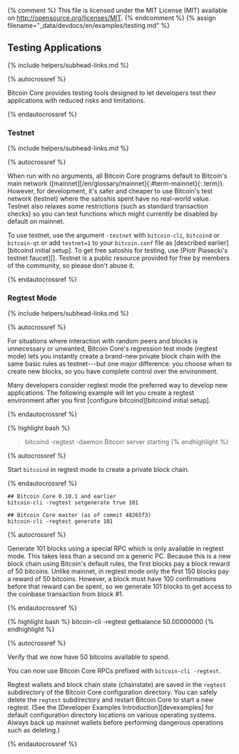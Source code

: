{% comment %}
This file is licensed under the MIT License (MIT) available on
http://opensource.org/licenses/MIT.
{% endcomment %}
{% assign filename="_data/devdocs/en/examples/testing.md" %}

## Testing Applications
{% include helpers/subhead-links.md %}

{% autocrossref %}

Bitcoin Core provides testing tools designed to let developers
test their applications with reduced risks and limitations.

{% endautocrossref %}

### Testnet
{% include helpers/subhead-links.md %}

{% autocrossref %}

When run with no arguments, all Bitcoin Core programs default to Bitcoin's main
network ([mainnet][/en/glossary/mainnet]{:#term-mainnet}{:.term}). However, for development,
it's safer and cheaper to use Bitcoin's test network (testnet)
where the satoshis spent have no real-world value. Testnet also relaxes some
restrictions (such as standard transaction checks) so you can test functions
which might currently be disabled by default on mainnet.

To use testnet, use the argument `-testnet`<!--noref--> with `bitcoin-cli`, `bitcoind` or `bitcoin-qt` or add
`testnet=1`<!--noref--> to your `bitcoin.conf` file as [described earlier][bitcoind initial setup].  To get
free satoshis for testing, use [Piotr Piasecki's testnet faucet][].
Testnet is a public resource provided for free by members of the
community, so please don't abuse it.

{% endautocrossref %}

### Regtest Mode
{% include helpers/subhead-links.md %}

{% autocrossref %}

For situations
where interaction with random peers and blocks is unnecessary or
unwanted, Bitcoin Core's regression test mode (regtest mode) lets you
instantly create a brand-new private block chain with the same basic
rules as testnet---but one major difference: you choose when to create
new blocks, so you have complete control over the environment.

Many developers consider regtest mode the preferred way to develop new
applications. The following example will let you create a regtest
environment after you first [configure bitcoind][bitcoind initial setup].

{% endautocrossref %}

{% highlight bash %}
> bitcoind -regtest -daemon
Bitcoin server starting
{% endhighlight %}

{% autocrossref %}

Start `bitcoind` in regtest mode to create a private block chain.

{% endautocrossref %}

~~~
## Bitcoin Core 0.10.1 and earlier
bitcoin-cli -regtest setgenerate true 101

## Bitcoin Core master (as of commit 48265f3)
bitcoin-cli -regtest generate 101
~~~

{% autocrossref %}

Generate 101 blocks using a special RPC
which is only available in regtest mode. This takes less than a second on
a generic PC. Because this is a new block chain using Bitcoin's default
rules, the first blocks pay a block reward of 50 bitcoins.  Unlike
mainnet, in regtest mode only the first 150 blocks pay a reward of 50 bitcoins.
However, a block must have 100 confirmations before that reward can be
spent, so we generate 101 blocks to get access to the coinbase
transaction from block #1.

{% endautocrossref %}

{% highlight bash %}
bitcoin-cli -regtest getbalance
50.00000000
{% endhighlight %}

{% autocrossref %}

Verify that we now have 50 bitcoins available to spend.

You can now use Bitcoin Core RPCs prefixed with `bitcoin-cli -regtest`<!--noref-->.

Regtest wallets and block chain state (chainstate) are saved in the `regtest`<!--noref-->
subdirectory of the Bitcoin Core configuration directory. You can safely
delete the `regtest`<!--noref--> subdirectory and restart Bitcoin Core to
start a new regtest. (See the [Developer Examples Introduction][devexamples] for default
configuration directory locations on various operating systems. Always back up
mainnet wallets before performing dangerous operations such as deleting.)

{% endautocrossref %}
